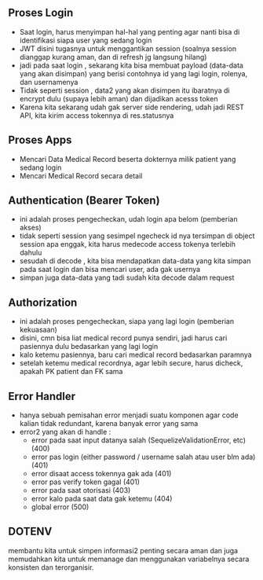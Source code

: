 ## Proses Login
- Saat login, harus menyimpan hal-hal yang penting agar nanti bisa di identifikasi siapa user yang sedang login 
- JWT disini tugasnya untuk menggantikan session (soalnya session dianggap kurang aman, dan di refresh jg langsung hilang)
- jadi pada saat login , sekarang kita bisa membuat payload (data-data yang akan disimpan) yang berisi contohnya id yang lagi login, rolenya, dan usernamenya 
- Tidak seperti session , data2 yang akan disimpen itu ibaratnya di encrypt dulu (supaya lebih aman) dan dijadikan acesss token
- Karena kita sekarang udah gak server side rendering, udah jadi REST API, kita kirim access tokennya di res.statusnya

## Proses Apps
- Mencari Data Medical Record beserta dokternya milik patient yang sedang login
- Mencari Medical Record secara detail

## Authentication (Bearer Token)
- ini adalah proses pengecheckan, udah login apa belom (pemberian akses)
- tidak seperti session yang sesimpel ngecheck id nya tersimpan di object session apa enggak, kita harus medecode access tokenya terlebih dahulu
- sesudah di decode , kita bisa mendapatkan data-data yang kita simpan pada saat login dan bisa mencari user, ada gak usernya 
- simpan juga data-data yang tadi sudah kita decode dalam request

## Authorization
- ini adalah proses pengecheckan, siapa yang lagi login (pemberian kekuasaan)
- disini, cmn bisa liat medical record punya sendiri, jadi harus cari pasiennya dulu bedasarkan yang lagi login
- kalo ketemu pasiennya, baru cari medical record bedasarkan paramnya
- setelah ketemu medical recordnya, agar lebih secure, harus dicheck, apakah PK patient dan FK sama

## Error Handler
- hanya sebuah pemisahan error menjadi suatu komponen agar code kalian tidak redundant, karena banyak error yang sama 
- error2 yang akan di handle :
    - error pada saat input datanya salah (SequelizeValidationError, etc) (400)
    - error pas login (either password / username salah atau user blm ada) (401)
    - error disaat access tokennya gak ada (401)
    - error pas verify token gagal (401)
    - error pada saat otorisasi (403)
    - error kalo pada saat data gak ketemu (404)
    - global error (500)

## DOTENV
membantu kita untuk simpen informasi2 penting secara aman dan juga memudahkan kita untuk memanage dan menggunakan variabelnya secara konsisten dan terorganisir.

